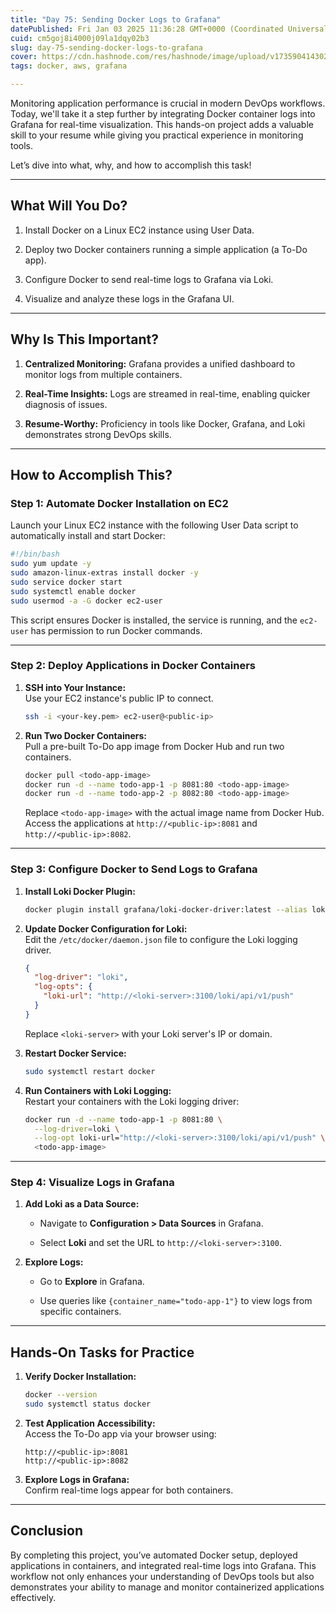 ```yaml
---
title: "Day 75: Sending Docker Logs to Grafana"
datePublished: Fri Jan 03 2025 11:36:28 GMT+0000 (Coordinated Universal Time)
cuid: cm5goj8i4000j09la1dqy02b3
slug: day-75-sending-docker-logs-to-grafana
cover: https://cdn.hashnode.com/res/hashnode/image/upload/v1735904143025/69aa2a51-f73b-4f3b-9087-020547691945.webp
tags: docker, aws, grafana

---
```


Monitoring application performance is crucial in modern DevOps workflows. Today, we'll take it a step further by integrating Docker container logs into Grafana for real-time visualization. This hands-on project adds a valuable skill to your resume while giving you practical experience in monitoring tools.

Let’s dive into what, why, and how to accomplish this task!

---

## **What Will You Do?**

1. Install Docker on a Linux EC2 instance using User Data.
    
2. Deploy two Docker containers running a simple application (a To-Do app).
    
3. Configure Docker to send real-time logs to Grafana via Loki.
    
4. Visualize and analyze these logs in the Grafana UI.
    

---

## **Why Is This Important?**

1. **Centralized Monitoring:** Grafana provides a unified dashboard to monitor logs from multiple containers.
    
2. **Real-Time Insights:** Logs are streamed in real-time, enabling quicker diagnosis of issues.
    
3. **Resume-Worthy:** Proficiency in tools like Docker, Grafana, and Loki demonstrates strong DevOps skills.
    

---

## **How to Accomplish This?**

### **Step 1: Automate Docker Installation on EC2**

Launch your Linux EC2 instance with the following User Data script to automatically install and start Docker:

```bash
#!/bin/bash
sudo yum update -y
sudo amazon-linux-extras install docker -y
sudo service docker start
sudo systemctl enable docker
sudo usermod -a -G docker ec2-user
```

This script ensures Docker is installed, the service is running, and the `ec2-user` has permission to run Docker commands.

---

### **Step 2: Deploy Applications in Docker Containers**

1. **SSH into Your Instance:**  
    Use your EC2 instance's public IP to connect.
    
    ```bash
    ssh -i <your-key.pem> ec2-user@<public-ip>
    ```
    
2. **Run Two Docker Containers:**  
    Pull a pre-built To-Do app image from Docker Hub and run two containers.
    
    ```bash
    docker pull <todo-app-image>
    docker run -d --name todo-app-1 -p 8081:80 <todo-app-image>
    docker run -d --name todo-app-2 -p 8082:80 <todo-app-image>
    ```
    
    Replace `<todo-app-image>` with the actual image name from Docker Hub.  
    Access the applications at `http://<public-ip>:8081` and `http://<public-ip>:8082`.
    

---

### **Step 3: Configure Docker to Send Logs to Grafana**

1. **Install Loki Docker Plugin:**
    
    ```bash
    docker plugin install grafana/loki-docker-driver:latest --alias loki --grant-all-permissions
    ```
    
2. **Update Docker Configuration for Loki:**  
    Edit the `/etc/docker/daemon.json` file to configure the Loki logging driver.
    
    ```json
    {
      "log-driver": "loki",
      "log-opts": {
        "loki-url": "http://<loki-server>:3100/loki/api/v1/push"
      }
    }
    ```
    
    Replace `<loki-server>` with your Loki server's IP or domain.
    
3. **Restart Docker Service:**
    
    ```bash
    sudo systemctl restart docker
    ```
    
4. **Run Containers with Loki Logging:**  
    Restart your containers with the Loki logging driver:
    
    ```bash
    docker run -d --name todo-app-1 -p 8081:80 \
      --log-driver=loki \
      --log-opt loki-url="http://<loki-server>:3100/loki/api/v1/push" \
      <todo-app-image>
    ```
    

---

### **Step 4: Visualize Logs in Grafana**

1. **Add Loki as a Data Source:**
    
    * Navigate to **Configuration &gt; Data Sources** in Grafana.
        
    * Select **Loki** and set the URL to `http://<loki-server>:3100`.
        
2. **Explore Logs:**
    
    * Go to **Explore** in Grafana.
        
    * Use queries like `{container_name="todo-app-1"}` to view logs from specific containers.
        

---

## **Hands-On Tasks for Practice**

1. **Verify Docker Installation:**
    
    ```bash
    docker --version
    sudo systemctl status docker
    ```
    
2. **Test Application Accessibility:**  
    Access the To-Do app via your browser using:
    
    ```plaintext
    http://<public-ip>:8081  
    http://<public-ip>:8082  
    ```
    
3. **Explore Logs in Grafana:**  
    Confirm real-time logs appear for both containers.
    

---

## **Conclusion**

By completing this project, you’ve automated Docker setup, deployed applications in containers, and integrated real-time logs into Grafana. This workflow not only enhances your understanding of DevOps tools but also demonstrates your ability to manage and monitor containerized applications effectively.